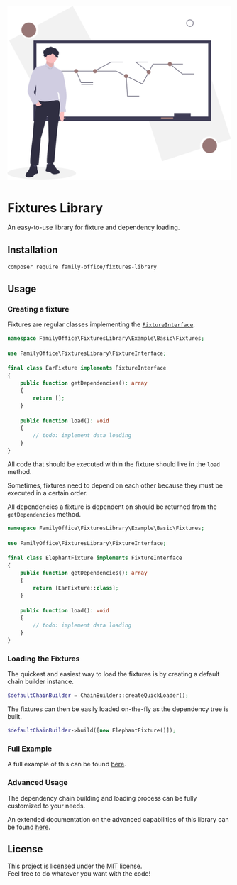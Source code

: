 <h1 align="center">
    <img src=".github/project-logo.svg" width="512px">
</h1>

# Fixtures Library

An easy-to-use library for fixture and dependency loading.

## Installation

```shell
composer require family-office/fixtures-library
```

## Usage

### Creating a fixture

Fixtures are regular classes implementing the [`FixtureInterface`](src/FixtureInterface.php).

```php
namespace FamilyOffice\FixturesLibrary\Example\Basic\Fixtures;

use FamilyOffice\FixturesLibrary\FixtureInterface;

final class EarFixture implements FixtureInterface
{
    public function getDependencies(): array
    {
        return [];
    }

    public function load(): void
    {
        // todo: implement data loading
    }
}
```

All code that should be executed within the fixture should live in the `load` method.

Sometimes, fixtures need to depend on each other because they must be executed in a certain order.

All dependencies a fixture is dependent on should be returned from the `getDependencies` method.

```php
namespace FamilyOffice\FixturesLibrary\Example\Basic\Fixtures;

use FamilyOffice\FixturesLibrary\FixtureInterface;

final class ElephantFixture implements FixtureInterface
{
    public function getDependencies(): array
    {
        return [EarFixture::class];
    }

    public function load(): void
    {
        // todo: implement data loading
    }
}
```

### Loading the Fixtures

The quickest and easiest way to load the fixtures is by creating a default chain builder instance.

```php
$defaultChainBuilder = ChainBuilder::createQuickLoader();
```

The fixtures can then be easily loaded on-the-fly as the dependency tree is built.

```php
$defaultChainBuilder->build([new ElephantFixture()]);
```

### Full Example

A full example of this can be found [here](./example/Basic).

### Advanced Usage

The dependency chain building and loading process can be fully customized to your needs.

An extended documentation on the advanced capabilities of this library can be found [here](docs/advanced.md).

## License

This project is licensed under the [MIT](LICENSE) license.  
Feel free to do whatever you want with the code!
